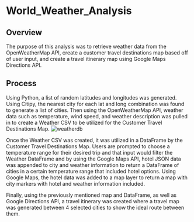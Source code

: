 # World_Weather_Analysis

## Overview
The purpose of this analysis was to retrieve weather data from the OpenWeatherMap API, create a customer travel destinations map based off of user input, and create a travel itinerary map using Google Maps Directions API.

## Process
Using Python, a list of random latitudes and longitudes was generated. Using Citipy, the nearest city for each lat and long combination was found to generate a list of cities. Then using the OpenWeatherMap API, weather data such as temperature, wind speed, and weather description was pulled in to create a Weather CSV to be utilized for the Customer Travel Destinations Map.
![weatherdb](https://github.com/typicalchazz/World_Weather_Analysis/blob/main/Weather_Database/Weather_DB.png)

Once the Weather CSV was created, it was utilized in a DataFrame by the Customer Travel Destinations Map. Users are prompted to choose a temperature range for their desired trip and that input would filter the Weather DataFrame and by using the Google Maps API, hotel JSON data was appended to city and weather information to return a DataFrame of cities in a certain temperature range that included hotel options. Using Google Maps, the hotel data was added to a map layer to return a map with city markers with hotel and weather information included.

Finally, using the previously mentioned map and DataFrame, as well as Google Directions API, a travel itinerary was created where a travel map was generated between 4 selected cities to show the ideal route between them.
